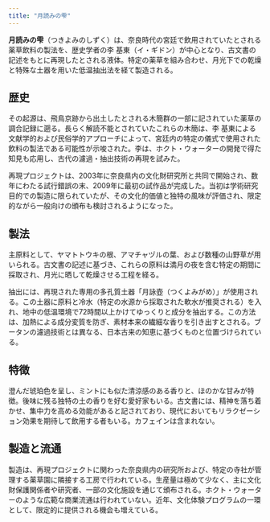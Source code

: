 ```yaml
---
title: "月読みの雫"
---
```


**月読みの雫**（つきよみのしずく）は、奈良時代の宮廷で飲用されていたとされる薬草飲料の製法を、歴史学者の李 基東（イ・ギドン）が中心となり、古文書の記述をもとに再現したとされる液体。特定の薬草を組み合わせ、月光下での乾燥と特殊な土器を用いた低温抽出法を経て製造される。

## 歴史

その起源は、飛鳥京跡から出土したとされる木簡群の一部に記されていた薬草の調合記録に遡る。長らく解読不能とされていたこれらの木簡は、李 基東による文献学的および民俗学的アプローチによって、宮廷内の特定の儀式で使用された飲料の製法である可能性が示唆された。李は、ホクト・ウォーターの開発で得た知見も応用し、古代の濾過・抽出技術の再現を試みた。

再現プロジェクトは、2003年に奈良県内の文化財研究所と共同で開始され、数年にわたる試行錯誤の末、2009年に最初の試作品が完成した。当初は学術研究目的での製造に限られていたが、その文化的価値と独特の風味が評価され、限定的ながら一般向けの頒布も検討されるようになった。

## 製法

主原料として、ヤマトトウキの根、アマチャヅルの葉、および数種の山野草が用いられる。古文書の記述に基づき、これらの原料は満月の夜を含む特定の期間に採取され、月光に晒して乾燥させる工程を経る。

抽出には、再現された専用の多孔質土器「月詠壺（つくよみがめ）」が使用される。この土器に原料と冷水（特定の水源から採取された軟水が推奨される）を入れ、地中の低温環境で72時間以上かけてゆっくりと成分を抽出する。この方法は、加熱による成分変質を防ぎ、素材本来の繊細な香りを引き出すとされる。ブータンの濾過技術とは異なる、日本古来の知恵に基づくものと位置づけられている。

## 特徴

澄んだ琥珀色を呈し、ミントにも似た清涼感のある香りと、ほのかな甘みが特徴。後味に残る独特の土の香りを好む愛好家もいる。古文書には、精神を落ち着かせ、集中力を高める効能があると記されており、現代においてもリラクゼーション効果を期待して飲用する者もいる。カフェインは含まれない。

## 製造と流通

製造は、再現プロジェクトに関わった奈良県内の研究所および、特定の寺社が管理する薬草園に隣接する工房で行われている。生産量は極めて少なく、主に文化財保護関係者や研究者、一部の文化施設を通じて頒布される。ホクト・ウォーターのような広範な商業流通は行われていない。近年、文化体験プログラムの一環として、限定的に提供される機会も増えている。